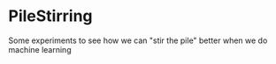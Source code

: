 # PileStirring
Some experiments to see how we can "stir the pile" better when we do machine learning
